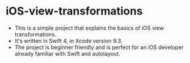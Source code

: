 # iOS-view-transformations

* This is a simple project that explains the basics of iOS view transformations. 
* It's written in Swift 4, in Xcode version 9.3. 
* The project is beginner friendly and is perfect for an iOS developer already familiar with Swift and autolayout.

